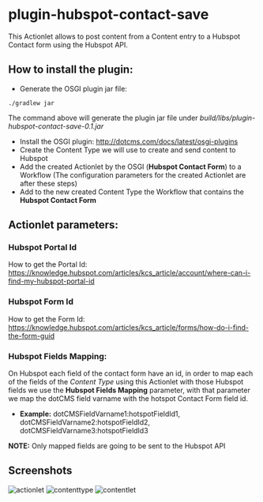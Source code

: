 # plugin-hubspot-contact-save

This Actionlet allows to post content from a Content entry to a Hubspot Contact form using the Hubspot API.

## How to install the plugin:
 * Generate the OSGI plugin jar file:
 
 ```
 ./gradlew jar
 ```
 
 The command above will generate the plugin jar file under *build/libs/plugin-hubspot-contact-save-0.1.jar*
 * Install the OSGI plugin: http://dotcms.com/docs/latest/osgi-plugins
 * Create the Content Type we will use to create and send content to Hubspot
 * Add the created Actionlet by the OSGI (**Hubspot Contact Form**) to a Workflow (The configuration parameters for the
 created Actionlet are after these steps)
 * Add to the new created Content Type the Workflow that contains the **Hubspot Contact Form**

## Actionlet parameters:

### Hubspot Portal Id
How to get the Portal Id: https://knowledge.hubspot.com/articles/kcs_article/account/where-can-i-find-my-hubspot-portal-id

### Hubspot Form Id
How to get the Form Id: https://knowledge.hubspot.com/articles/kcs_article/forms/how-do-i-find-the-form-guid

### Hubspot Fields Mapping:
On Hubspot each field of the contact form have an id, in order to map each of the fields of the *Content Type* using this Actionlet with those Hubspot fields we use the **Hubspot Fields Mapping** parameter, with that parameter we map the dotCMS field varname with the hotspot Contact Form field id.

* **Example:**
dotCMSFieldVarname1:hotspotFieldId1, dotCMSFieldVarname2:hotspotFieldId2, dotCMSFieldVarname3:hotspotFieldId3

**NOTE:** Only mapped fields are going to be sent to the Hubspot API

## Screenshots
![actionlet](https://cloud.githubusercontent.com/assets/923947/17302614/3d0dddfe-57da-11e6-9715-16ffdf9d0fa9.png)
![contenttype](https://cloud.githubusercontent.com/assets/923947/17302611/3c6dff78-57da-11e6-9df4-9bd523c5e07f.png)
![contentlet](https://cloud.githubusercontent.com/assets/923947/17302612/3c6fade6-57da-11e6-8071-2bd5fd22212a.png)
